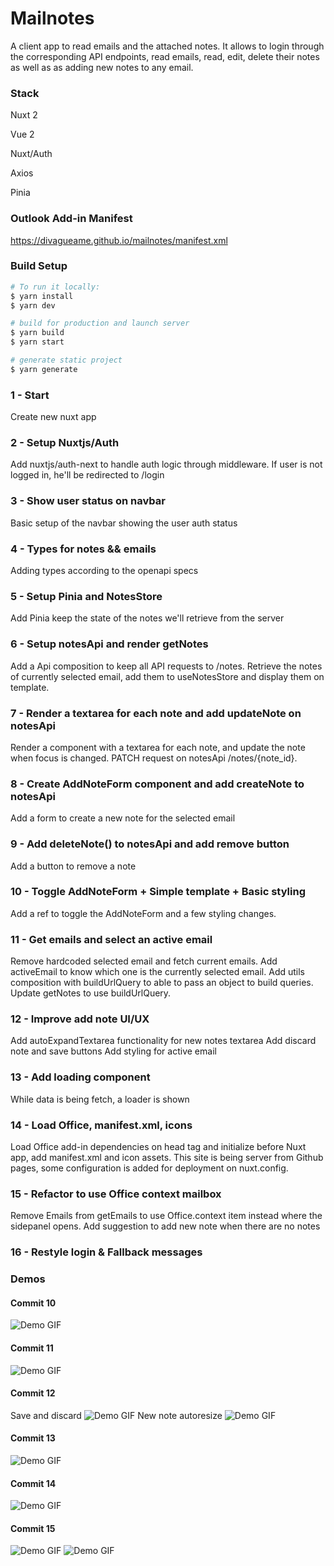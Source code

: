 # Mailnotes
A client app to read emails and the attached notes. It allows to login through the corresponding API endpoints, read emails, read, edit, delete their notes as well as as adding new notes to any email.

### Stack  ###
Nuxt 2

Vue 2

Nuxt/Auth

Axios

Pinia

### Outlook Add-in Manifest ###
https://divagueame.github.io/mailnotes/manifest.xml

### Build Setup

```bash
# To run it locally:
$ yarn install
$ yarn dev

# build for production and launch server
$ yarn build
$ yarn start

# generate static project
$ yarn generate
```

### 1 - Start ###
Create new nuxt app

### 2 - Setup Nuxtjs/Auth ###
Add nuxtjs/auth-next to handle auth logic through middleware. If user is not logged in, he'll be redirected to /login

### 3 - Show user status on navbar ###
Basic setup of the navbar showing the user auth status

### 4 - Types for notes && emails  ###
Adding types according to the openapi specs

### 5 - Setup Pinia and NotesStore ###
Add Pinia keep the state of the notes we'll retrieve from the server 

### 6 - Setup notesApi and render getNotes ###
Add a Api composition to keep all API requests to /notes. Retrieve the notes of currently selected email, add them to useNotesStore and display them on template.

### 7 - Render a textarea  for each note and add updateNote on notesApi ###
Render a component with a textarea for each note, and update the note when focus is changed. PATCH request on notesApi /notes/{note_id}.

### 8 - Create AddNoteForm component and add createNote to notesApi ###
Add a form to create a new note for the selected email

### 9 - Add deleteNote() to notesApi and add remove button ###
Add a button to remove a note

### 10 - Toggle AddNoteForm + Simple template + Basic styling ###
Add a ref to toggle the AddNoteForm and a few styling changes.

### 11 - Get emails and select an active email ###
Remove hardcoded selected email and fetch current emails.
Add activeEmail to know which one is the currently selected email.
Add utils composition with buildUrlQuery to able to pass an object to build queries. Update getNotes to use buildUrlQuery.

### 12 - Improve add note UI/UX ###
Add autoExpandTextarea functionality for new notes textarea
Add discard note and save buttons
Add styling for active email

### 13 - Add loading component ###
While data is being fetch, a loader is shown

### 14 - Load Office, manifest.xml, icons ###
Load Office add-in dependencies on head tag and initialize before Nuxt app, add manifest.xml and icon assets.
This site is being server from Github pages, some configuration is added for deployment on nuxt.config.

### 15 - Refactor to use Office context mailbox ###
Remove Emails from getEmails to use Office.context item instead where the sidepanel opens.
Add suggestion to add new note when there are no notes

### 16 - Restyle login & Fallback messages ###


### Demos ###
#### Commit 10 ###
![Demo GIF](./demo/10-create-delete-update-notes.gif)

#### Commit 11 ###
![Demo GIF](./demo/11-emails-notes.gif)

#### Commit 12 ###
Save and discard
![Demo GIF](./demo/12-add-notes-ui-ux.gif)
New note autoresize
![Demo GIF](./demo/12-add-notes-autoresize.gif)

#### Commit 13 ###
![Demo GIF](./demo/13-loader.gif)

#### Commit 14 ###
![Demo GIF](./demo/14-sidepanel-outlook.gif)

#### Commit 15 ###
![Demo GIF](./demo/15-sidepanel-add-and-reload-note.gif)
![Demo GIF](./demo/15-different-emails-different-notes.gif)

